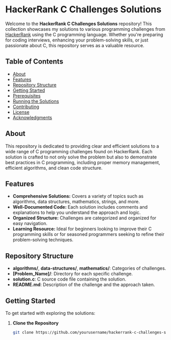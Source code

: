 # HackerRank C Challenges Solutions

Welcome to the **HackerRank C Challenges Solutions** repository! This collection showcases my solutions to various programming challenges from [HackerRank](https://www.hackerrank.com/) using the C programming language. Whether you're preparing for coding interviews, enhancing your problem-solving skills, or just passionate about C, this repository serves as a valuable resource.

## Table of Contents

- [About](#about)
- [Features](#features)
- [Repository Structure](#repository-structure)
- [Getting Started](#getting-started)
- [Prerequisites](#prerequisites)
- [Running the Solutions](#running-the-solutions)
- [Contributing](#contributing)
- [License](#license)
- [Acknowledgments](#acknowledgments)

## About

This repository is dedicated to providing clear and efficient solutions to a wide range of C programming challenges found on HackerRank. Each solution is crafted to not only solve the problem but also to demonstrate best practices in C programming, including proper memory management, efficient algorithms, and clean code structure.

## Features

- **Comprehensive Solutions:** Covers a variety of topics such as algorithms, data structures, mathematics, strings, and more.
- **Well-Documented Code:** Each solution includes comments and explanations to help you understand the approach and logic.
- **Organized Structure:** Challenges are categorized and organized for easy navigation.
- **Learning Resource:** Ideal for beginners looking to improve their C programming skills or for seasoned programmers seeking to refine their problem-solving techniques.

## Repository Structure


- **algorithms/**, **data-structures/**, **mathematics/**: Categories of challenges.
- **[Problem_Name]/**: Directory for each specific challenge.
- **solution.c**: C source code file containing the solution.
- **README.md**: Description of the challenge and the approach taken.

## Getting Started

To get started with exploring the solutions:

1. **Clone the Repository**

   ```bash
   git clone https://github.com/yourusername/hackerrank-c-challenges-solutions.git
